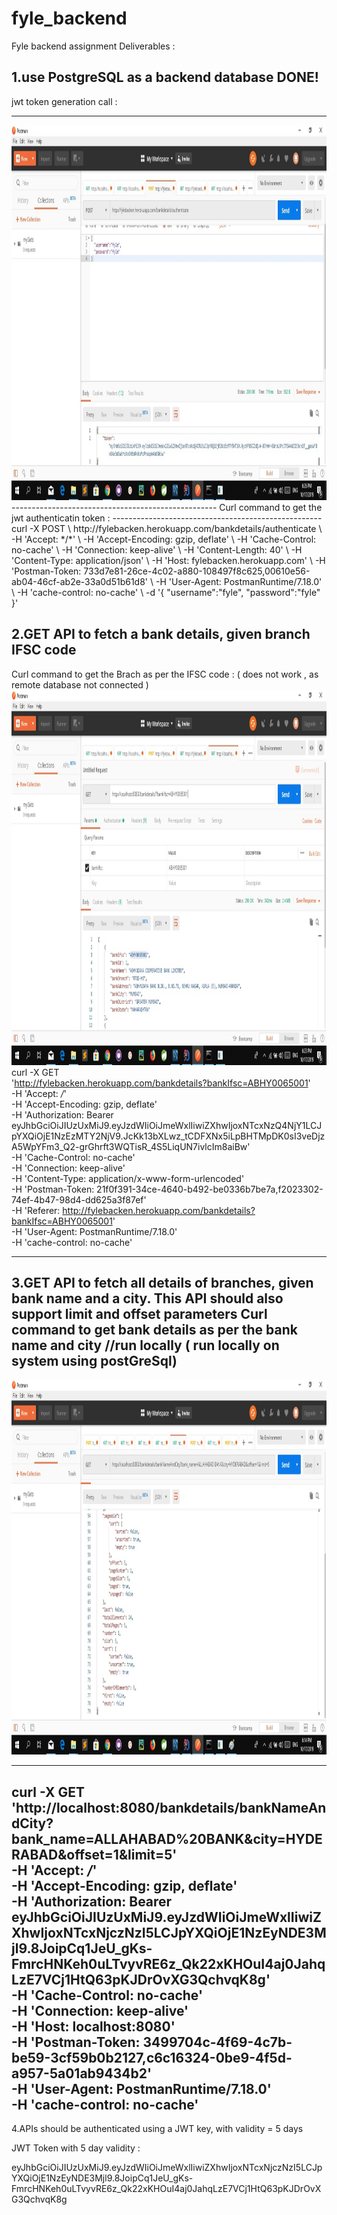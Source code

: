 # fyle_backend
Fyle backend assignment 
Deliverables : 

1.use PostgreSQL as a backend database
DONE!
----

jwt token generation call : 
  
-------------------------------------------------------------------
<img src="images/authentication.jpg" height="600" width="600" >
---------------------------------------------------
Curl command to get the jwt authenticatin token :
----------------------------------------------------
curl -X POST \
  http://fylebacken.herokuapp.com/bankdetails/authenticate \
  -H 'Accept: */*' \
  -H 'Accept-Encoding: gzip, deflate' \
  -H 'Cache-Control: no-cache' \
  -H 'Connection: keep-alive' \
  -H 'Content-Length: 40' \
  -H 'Content-Type: application/json' \
  -H 'Host: fylebacken.herokuapp.com' \
  -H 'Postman-Token: 733d7e81-26ce-4c02-a880-108497f8c625,00610e56-ab04-46cf-ab2e-33a0d51b61d8' \
  -H 'User-Agent: PostmanRuntime/7.18.0' \
  -H 'cache-control: no-cache' \
  -d '{
"username":"fyle",
"password":"fyle"
}'

2.GET API to fetch a bank details, given branch IFSC code
--------------------------------------------------------------------
Curl command to get the Brach as per the IFSC code : ( does not work , as remote database not connected )
<img src="images/ifsc.jpg" height="600" width="600" >
curl -X GET \
  'http://fylebacken.herokuapp.com/bankdetails?bankIfsc=ABHY0065001' \
  -H 'Accept: */*' \
  -H 'Accept-Encoding: gzip, deflate' \
  -H 'Authorization: Bearer eyJhbGciOiJIUzUxMiJ9.eyJzdWIiOiJmeWxlIiwiZXhwIjoxNTcxNzQ4NjY1LCJpYXQiOjE1NzEzMTY2NjV9.JcKk13bXLwz_tCDFXNx5iLpBHTMpDK0sI3veDjzA5WpYFm3_Q2-grGhrft3WQTisR_4S5LiqUN7ivlcIm8aiBw' \
  -H 'Cache-Control: no-cache' \
  -H 'Connection: keep-alive' \
  -H 'Content-Type: application/x-www-form-urlencoded' \
  -H 'Postman-Token: 21f0f391-34ce-4640-b492-be0336b7be7a,f2023302-74ef-4b47-98d4-dd625a3f87ef' \
  -H 'Referer: http://fylebacken.herokuapp.com/bankdetails?bankIfsc=ABHY0065001' \
  -H 'User-Agent: PostmanRuntime/7.18.0' \
  -H 'cache-control: no-cache'
  
  -------------------------------------------------------------------- 
 3.GET API to fetch all details of branches, given bank name and a city. This API should also support limit and offset parameters 
  Curl command to get bank details as per the bank name and city 
  //run locally ( run locally on system using postGreSql)
  --------------------------------------------------------------------
  
  <img src="images/name_and_city.jpg" height="600" width="600" >
  
  -------------------------------------------------------------------
  curl -X GET \
  'http://localhost:8080/bankdetails/bankNameAndCity?bank_name=ALLAHABAD%20BANK&city=HYDERABAD&offset=1&limit=5' \
  -H 'Accept: */*' \
  -H 'Accept-Encoding: gzip, deflate' \
  -H 'Authorization: Bearer eyJhbGciOiJIUzUxMiJ9.eyJzdWIiOiJmeWxlIiwiZXhwIjoxNTcxNjczNzI5LCJpYXQiOjE1NzEyNDE3Mjl9.8JoipCq1JeU_gKs-FmrcHNKeh0uLTvyvRE6z_Qk22xKHOuI4aj0JahqLzE7VCj1HtQ63pKJDrOvXG3QchvqK8g' \
  -H 'Cache-Control: no-cache' \
  -H 'Connection: keep-alive' \
  -H 'Host: localhost:8080' \
  -H 'Postman-Token: 3499704c-4f69-4c7b-be59-3cf59b0b2127,c6c16324-0be9-4f5d-a957-5a01ab9434b2' \
  -H 'User-Agent: PostmanRuntime/7.18.0' \
  -H 'cache-control: no-cache'
  --------------------------------------------------------------------
  4.APIs should be authenticated using a JWT key, with validity = 5 days

  JWT Token with 5 day validity :

  eyJhbGciOiJIUzUxMiJ9.eyJzdWIiOiJmeWxlIiwiZXhwIjoxNTcxNjczNzI5LCJpYXQiOjE1NzEyNDE3Mjl9.8JoipCq1JeU_gKs-FmrcHNKeh0uLTvyvRE6z_Qk22xKHOuI4aj0JahqLzE7VCj1HtQ63pKJDrOvXG3QchvqK8g

